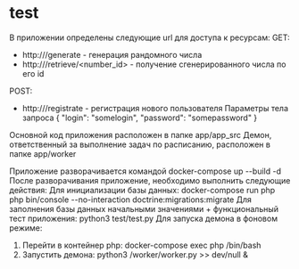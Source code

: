 # test

В приложении определены следующие url для доступа к ресурсам:
GET:
  - http://<domainame>/generate - генерация рандомного числа
  - http://<domainname>/retrieve/<number_id> - получение сгенерированного числа по его id
  
  
  
POST:
  - http://<domainname>/registrate - регистрация нового пользователя
  Параметры тела запроса 
  {
    "login": "somelogin",
    "password": "somepassword"
  }
  
  
  Основной код приложения расположен в папке app/app_src
  Демон, ответственный за выполнение задач по расписанию, расположен в папке app/worker
  
  Приложение разворачивается командой docker-compose up --build -d 
  После разворачивания приложение, необходимо выполнить следующие действия:
  Для инициализации базы данных: docker-compose run php php bin/console --no-interaction doctrine:migrations:migrate
  Для заполнения базы данных начальными значениями + функциональный тест приложения: python3 test/test.py
  Для запуска демона в фоновом режиме:
   1) Перейти в контейнер php: docker-compose exec php /bin/bash
   2) Запустить демона: python3 /worker/worker.py >> dev/null &
